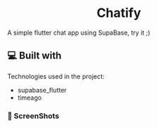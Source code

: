 <h1 align="center" id="title">Chatify</h1>

<p id="description">A simple flutter chat app using SupaBase, try it ;) </p>

<h2>💻 Built with</h2>

Technologies used in the project:

*   supabase_flutter
*   timeago


<h3>🦖 ScreenShots</h3>


